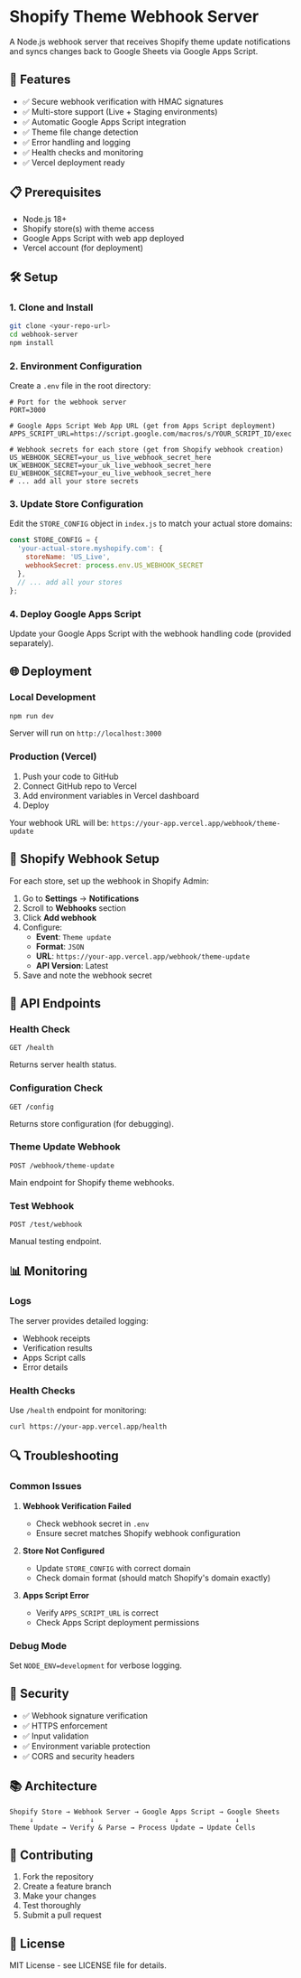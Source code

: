 # Shopify Theme Webhook Server

A Node.js webhook server that receives Shopify theme update notifications and syncs changes back to Google Sheets via Google Apps Script.

## 🚀 Features

- ✅ Secure webhook verification with HMAC signatures
- ✅ Multi-store support (Live + Staging environments)
- ✅ Automatic Google Apps Script integration
- ✅ Theme file change detection
- ✅ Error handling and logging
- ✅ Health checks and monitoring
- ✅ Vercel deployment ready

## 📋 Prerequisites

- Node.js 18+ 
- Shopify store(s) with theme access
- Google Apps Script with web app deployed
- Vercel account (for deployment)

## 🛠️ Setup

### 1. Clone and Install

```bash
git clone <your-repo-url>
cd webhook-server
npm install
```

### 2. Environment Configuration

Create a `.env` file in the root directory:

```env
# Port for the webhook server
PORT=3000

# Google Apps Script Web App URL (get from Apps Script deployment)
APPS_SCRIPT_URL=https://script.google.com/macros/s/YOUR_SCRIPT_ID/exec

# Webhook secrets for each store (get from Shopify webhook creation)
US_WEBHOOK_SECRET=your_us_live_webhook_secret_here
UK_WEBHOOK_SECRET=your_uk_live_webhook_secret_here
EU_WEBHOOK_SECRET=your_eu_live_webhook_secret_here
# ... add all your store secrets
```

### 3. Update Store Configuration

Edit the `STORE_CONFIG` object in `index.js` to match your actual store domains:

```javascript
const STORE_CONFIG = {
  'your-actual-store.myshopify.com': {
    storeName: 'US_Live',
    webhookSecret: process.env.US_WEBHOOK_SECRET
  },
  // ... add all your stores
};
```

### 4. Deploy Google Apps Script

Update your Google Apps Script with the webhook handling code (provided separately).

## 🌐 Deployment

### Local Development

```bash
npm run dev
```

Server will run on `http://localhost:3000`

### Production (Vercel)

1. Push your code to GitHub
2. Connect GitHub repo to Vercel
3. Add environment variables in Vercel dashboard
4. Deploy

Your webhook URL will be: `https://your-app.vercel.app/webhook/theme-update`

## 📡 Shopify Webhook Setup

For each store, set up the webhook in Shopify Admin:

1. Go to **Settings** → **Notifications**
2. Scroll to **Webhooks** section
3. Click **Add webhook**
4. Configure:
   - **Event**: `Theme update`
   - **Format**: `JSON`
   - **URL**: `https://your-app.vercel.app/webhook/theme-update`
   - **API Version**: Latest
5. Save and note the webhook secret

## 🔧 API Endpoints

### Health Check
```
GET /health
```
Returns server health status.

### Configuration Check
```
GET /config
```
Returns store configuration (for debugging).

### Theme Update Webhook
```
POST /webhook/theme-update
```
Main endpoint for Shopify theme webhooks.

### Test Webhook
```
POST /test/webhook
```
Manual testing endpoint.

## 📊 Monitoring

### Logs

The server provides detailed logging:
- Webhook receipts
- Verification results
- Apps Script calls
- Error details

### Health Checks

Use `/health` endpoint for monitoring:

```bash
curl https://your-app.vercel.app/health
```

## 🔍 Troubleshooting

### Common Issues

1. **Webhook Verification Failed**
   - Check webhook secret in `.env`
   - Ensure secret matches Shopify webhook configuration

2. **Store Not Configured**
   - Update `STORE_CONFIG` with correct domain
   - Check domain format (should match Shopify's domain exactly)

3. **Apps Script Error**
   - Verify `APPS_SCRIPT_URL` is correct
   - Check Apps Script deployment permissions

### Debug Mode

Set `NODE_ENV=development` for verbose logging.

## 🔐 Security

- ✅ Webhook signature verification
- ✅ HTTPS enforcement
- ✅ Input validation
- ✅ Environment variable protection
- ✅ CORS and security headers

## 📚 Architecture

```
Shopify Store → Webhook Server → Google Apps Script → Google Sheets
     ↓              ↓                    ↓              ↓
Theme Update → Verify & Parse → Process Update → Update Cells
```

## 🤝 Contributing

1. Fork the repository
2. Create a feature branch
3. Make your changes
4. Test thoroughly
5. Submit a pull request

## 📝 License

MIT License - see LICENSE file for details. 